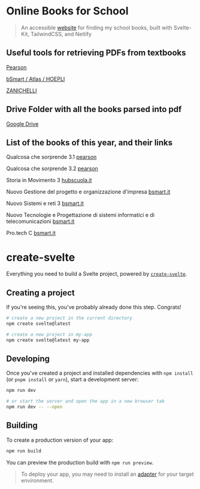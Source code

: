 # Online Books for School
> An accessible [website](https://onlineb00ks.netlify.app/) for finding my school books,
> built with Svelte-Kit, TailwindCSS, and Netlify

## Useful tools for retrieving PDFs from textbooks


[Pearson](https://github.com/jyooru/pearson-pdf)

[bSmart / Atlas / HOEPLI](https://github.com/Leone25/bSmart-downloader)

[ZANICHELLI](https://github.com/Leone25/kitaboo-downloader)

## Drive Folder with all the books parsed into pdf
[Google Drive](https://drive.google.com/drive/folders/1ZsgoakGZC8-R2eGr94na2CvlSejN0g3S?usp=sharing)

## List of the books of this year, and their links
Qualcosa che sorprende 3.1 [pearson](https://place.sanomaitalia.it/prodotti_digitali)

Qualcosa che sorprende 3.2 [pearson](https://place.sanomaitalia.it/prodotti_digitali)

Storia in Movimento 3 [hubscuola.it](https://www.hubscuola.it/)

Nuovo Gestione del progetto e organizzazione d'impresa [bsmart.it](https://my.bsmart.it/#/books)

Nuovo Sistemi e reti 3 [bsmart.it](https://my.bsmart.it/#/books)

Nuovo Tecnologie e Progettazione di sistemi informatici e di telecomunicazioni [bsmart.it](https://my.bsmart.it/#/books)

Pro.tech C [bsmart.it](https://my.bsmart.it/#/books)

# create-svelte

Everything you need to build a Svelte project, powered by [`create-svelte`](https://github.com/sveltejs/kit/tree/master/packages/create-svelte).

## Creating a project

If you're seeing this, you've probably already done this step. Congrats!

```bash
# create a new project in the current directory
npm create svelte@latest

# create a new project in my-app
npm create svelte@latest my-app
```

## Developing

Once you've created a project and installed dependencies with `npm install` (or `pnpm install` or `yarn`), start a development server:

```bash
npm run dev

# or start the server and open the app in a new browser tab
npm run dev -- --open
```

## Building

To create a production version of your app:

```bash
npm run build
```

You can preview the production build with `npm run preview`.

> To deploy your app, you may need to install an [adapter](https://kit.svelte.dev/docs/adapters) for your target environment.
